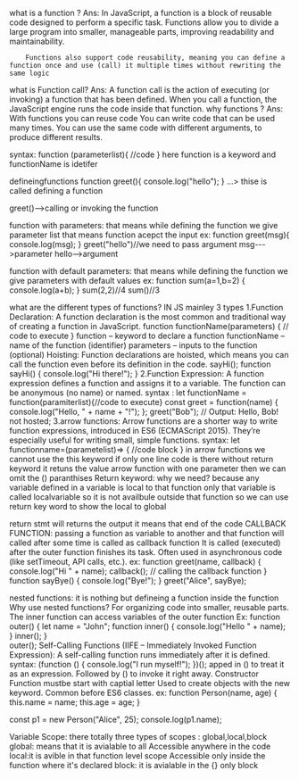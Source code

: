 what is a function ?
Ans: 
        In JavaScript, a function is a block of reusable code designed to perform a specific task. Functions allow you to divide a large program into smaller, manageable parts, improving readability and maintainability.

        Functions also support code reusability, meaning you can define a function once and use (call) it multiple times without rewriting the same logic
what is Function call?
Ans:
       A function call is the action of executing (or invoking) a function that has been defined. 
       When you call a function, the JavaScript engine runs the code inside that function.
why functions ?
Ans:
    With functions you can reuse code
    You can write code that can be used many times.
    You can use the same code with different arguments, to produce different results.


syntax:
     function  <functionNAme> (parameterlist){
        //code
     }
     here function is a keyword and functionName is idetifer 


defineingfunctions
  function greet(){
    console.log("hello");
  } ...> thise is called defining a function 

  greet()-->calling or invoking the function


function with parameters:
    that means while defining the function we give parameter list that means function acepct the input
    ex: function greet(msg){
        console.log(msg);
    }
    greet("hello")//we need to pass argument
    msg--->parameter
    hello-->argument

function with default parameters:
    that means while defining the function we give parameters with default values
    ex: function sum(a=1,b=2)
        {
            console.log(a+b);
        }
    sum(2,2)//4
    sum()//3

what are the different types of functions?
    IN JS mainley 3 types 
        1.Function Declaration:
                A function declaration is the most common and traditional way of creating a function in JavaScript.
                function functionName(parameters) {
                                    // code to execute
                                    }
                    function – keyword to declare a function
                    functionName – name of the function (identifier)
                    parameters – inputs to the function (optional)
            Hoisting:
                    Function declarations are hoisted, which means you can call the function even before its definition in the code.
                  sayHi();
                        function sayHi() {
                        console.log("Hi there!");
                        }
        2.Function Expression:
                        A function expression defines a function and assigns it to a variable. The function can be anonymous (no name) or named.
                        syntax :
                          let functionName = function(paramiterlist){//code to execute}
                          const greet = function(name) {
                            console.log("Hello, " + name + "!");
                            };
                            greet("Bob"); // Output: Hello, Bob!
                        not hosted;
        3.arrow functions:
            Arrow functions are a shorter way to write function expressions, introduced in ES6 (ECMAScript 2015). They’re especially useful for writing small, simple functions.
             syntax:
                    let functionname=(parametelist)=>
                    {
                        //code block
                    }
            in arrow functions we cannot use the this keyword
            if only one line code is there without return keyword  it retuns the value
            arrow function with one parameter then we can omit the () paranthises
Return keyword:
why we need?
  because any variable defined in a variable is local to that function only that variable is called localvariable so it is not availbule outside that function so we can use return key word to show the local to global 

  return stmt will returns the output
  it means that end of the code
  CALLBACK FUNCTION:
    passing a function as variable to another and that function will called after some time is called as callback function
    It is called (executed) after the outer function finishes its task.
    Often used in asynchronous code (like setTimeout, API calls, etc.).
    ex: 
    function greet(name, callback) {
    console.log("Hi " + name);
    callback();  // calling the callback function
    }
    function sayBye() {
    console.log("Bye!");
    }
    greet("Alice", sayBye);

nested functions:
  it is nothing but defineing a function inside the function
 Why use nested functions?
    For organizing code into smaller, reusable parts.
    The inner function can access variables of the outer function
Ex:
        function outer() {
                    let name = "John";
                    function inner() {
                        console.log("Hello " + name);
                    }
                     inner();
        }   
outer(); 
Self-Calling Functions (IIFE – Immediately Invoked Function Expression):
        A self-calling function runs immediately after it is defined.
        syntax:
                (function () {
                    console.log("I run myself!");
                    })();
    apped in () to treat it as an expression.
    Followed by () to invoke it right away.
Constructor Function
mustbe start with captial letter
Used to create objects with the new keyword. Common before ES6 classes.
  ex:
     function Person(name, age) {
                this.name = name;
                this.age = age;
}

const p1 = new Person("Alice", 25);
console.log(p1.name); 

Variable Scope:
    there totally three types of scopes :
        global,local,block
        global: means that it is avialable to all Accessible anywhere in the code
        local:it is avible in that function level scope Accessible only inside the function where it's declared
        block: it is avialable in the {} only block

